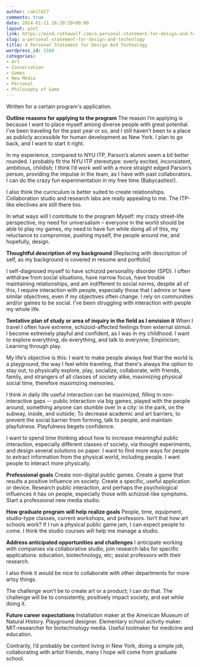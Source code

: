 ```yaml
---
author: rahil627
comments: true
date: 2014-01-11 16:20:20+00:00
layout: post
link: https://mind.rathewolf.com/a-personal-statement-for-design-and-technology/
slug: a-personal-statement-for-design-and-technology
title: A Personal Statement for Design And Technology
wordpress_id: 2160
categories:
- Art
- Conversation
- Games
- New Media
- Personal
- Philosophy of Game
---
```


Written for a certain program's application.

**Outline reasons for applying to the program**
The reason I’m applying is because I want to place myself among diverse people with great potential. I’ve been traveling for the past year or so, and I still haven’t been to a place as publicly accessible for human development as New York. I plan to go back, and I want to start it right.

In my experience, compared to NYU ITP, Parson’s alumni seem a bit better rounded. I probably fit the NYU ITP stereotype: overly excited, inconsistent, ambitious, childish; I think I’d work well with a more straight edged Parson’s person, providing the impulse in the team, as I have with past collaborators. I can do the crazy fun experimentation in my free time (Babycastles!).

I also think the curriculum is better suited to create relationships. Collaboration studio and research labs are really appealing to me. The ITP-like electives are still there too.

In what ways will I contribute to the program
Myself: my crazy street-life perspective, my need for universalism – everyone in the world should be able to play my games, my need to have fun while doing all of this, my reluctance to compromise, pushing myself, the people around me, and hopefully, design.

**Thoughtful description of my background**
[Replacing with description of self, as my background is covered in resume and portfolio]

I self-diagnosed myself to have schizoid personality disorder (SPD). I often withdraw from social situations, have narrow focus, have trouble maintaining relationships, and am indifferent to social norms, despite all of this, I require interaction with people, especially those that I admire or have similar objectives, even if my objectives often change. I rely on communities and/or games to be social. I've been struggling with interaction with people my whole life.

**Tentative plan of study or area of inquiry in the field as I envision it**
When I travel I often have extreme, schizoid-affected feelings from external stimuli. I become extremely playful and confident, as I was in my childhood. I want to explore everything, do everything, and talk to everyone; Empiricism; Learning through play. 

My life’s objective is this: I want to make people always feel that the world is a playground, the way I feel while traveling, that there's always the option to stay out, to physically explore, play, socialize, collaborate, with friends, family, and strangers of all classes of society alike, maximizing physical social time, therefore maximizing memories.

I think in daily life useful interaction can be maximized, filling in non-interactive gaps -- public interaction via big games, played with the people around, something anyone can stumble over in a city: in the park, on the subway, inside, and outside; To decrease academic and art barriers, to prevent the social barrier from forming, talk to people, and maintain playfulness. Playfulness begets confidence.

I want to spend time thinking about how to increase meaningful public interaction, especially different classes of society, via thought experiments, and design several solutions on paper. I want to find more ways for people to extract information from the physical world, including people. I want people to interact more physically.

**Professional goals**
Create non-digital public games. Create a game that results a positive influence on society. Create a specific, useful application or device. Research public interaction, and perhaps the psychological influences it has on people, especially those with schizoid-like symptoms. Start a professional new media studio.

**How graduate program will help realize goals**
People, time, equipment, studio-type classes, current workshops, and professors. Isn’t that how art schools work? If I run a physical public game jam, I can expect people to come. I think the studio courses will help me manage a studio.

**Address anticipated opportunities and challenges**
I anticipate working with companies via collaborative studio, join research labs for specific applications: education, biotechnology, etc; assist professors with their research.

I also think it would be nice to collaborate with other departments for more artsy things.

The challenge won’t be to create art or a product; I can do that. The challenge will be to consistently, positively impact society, and eat while doing it.

**Future career expectations**
Installation maker at the American Museum of Natural History. Playground designer. Elementary school activity maker. MIT-researcher for biotechnology media. Useful toolmaker for medicine and education.

Contrarily, I’d probably be content living in New York, doing a simple job, collaborating with artist friends, many I hope will come from graduate school.
